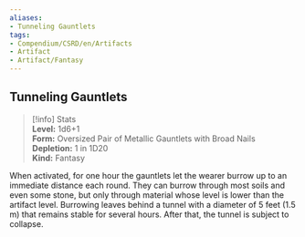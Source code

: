 ```yaml
---
aliases:
- Tunneling Gauntlets
tags:
- Compendium/CSRD/en/Artifacts
- Artifact
- Artifact/Fantasy
---
```


  
## Tunneling Gauntlets  
>[!info] Stats  
> **Level:** 1d6+1  
> **Form:** Oversized Pair of Metallic Gauntlets with Broad Nails  
> **Depletion:** 1 in 1D20  
> **Kind:** Fantasy
  
When activated, for one hour the gauntlets let the wearer burrow up to an immediate distance each round. They can burrow through most soils and even some stone, but only through material whose level is lower than the artifact level. Burrowing leaves behind a tunnel with a diameter of 5 feet (1.5 m) that remains stable for several hours. After that, the tunnel is subject to collapse.